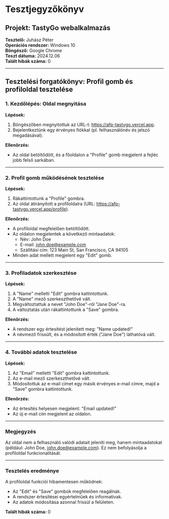 # Tesztjegyzőkönyv

## Projekt: TastyGo webalkalmazás  
**Tesztelő:** Juhász Péter  
**Operációs rendszer:** Windows 10  
**Böngésző:** Google Chrome  
**Teszt dátuma:** 2024.12.06  
**Talált hibák száma:** 0  

---

## Tesztelési forgatókönyv: Profil gomb és profiloldal tesztelése

### 1. Kezdőlépés: Oldal megnyitása  
**Lépések:**  
1. Böngészőben megnyitottuk az URL-t: https://afp-tastygo.vercel.app.  
2. Bejelentkeztünk egy érvényes fiókkal (pl. felhasználónév és jelszó megadásával).  

**Ellenőrzés:**  
- Az oldal betöltődött, és a főoldalon a "Profile" gomb megjelent a fejléc jobb felső sarkában.  

---

### 2. Profil gomb működésének tesztelése  
**Lépések:**  
1. Rákattintottunk a "Profile" gombra.  
2. Az oldal átirányított a profiloldalra (URL: https://afp-tastygo.vercel.app/profile).  

**Ellenőrzés:**  
- A profiloldal megfelelően betöltődött.  
- Az oldalon megjelentek a következő mintaadatok:  
  - Név: John Doe  
  - E-mail: john.doe@example.com  
  - Szállítási cím: 123 Main St, San Francisco, CA 94105  
- Minden adat mellett megjelent egy "Edit" gomb.  

---

### 3. Profiladatok szerkesztése  
**Lépések:**  
1. A "Name" melletti "Edit" gombra kattintottunk.  
2. A "Name" mező szerkeszthetővé vált.  
3. Megváltoztattuk a nevet "John Doe"-ról "Jane Doe"-ra.  
4. A változtatás után rákattintottunk a "Save" gombra.  

**Ellenőrzés:**  
- A rendszer egy értesítést jelenített meg: "Name updated!"  
- A névmező frissült, és a módosított érték ("Jane Doe") láthatóvá vált.  

---

### 4. További adatok tesztelése  
**Lépések:**  
1. Az "Email" melletti "Edit" gombra kattintottunk.  
2. Az e-mail mező szerkeszthetővé vált.  
3. Módosítottuk az e-mail címet egy másik érvényes e-mail címre, majd a "Save" gombra kattintottunk.  

**Ellenőrzés:**  
- Az értesítés helyesen megjelent: "Email updated!"  
- Az új e-mail cím megjelent az oldalon.  

---

### Megjegyzés
Az oldal nem a felhasználó valódi adatait jeleníti meg, hanem mintaadatokat (például: John Doe, john.doe@example.com). Ez nem befolyásolja a profiloldal funkcionalitását.

---

### Tesztelés eredménye  
A profiloldal funkciói hibamentesen működnek:  
- Az "Edit" és "Save" gombok megfelelően reagálnak.  
- A rendszer értesítései egyértelműek és informatívak.  
- Az adatok módosítása azonnal frissül a felületen.  

**Talált hibák száma:** 0  